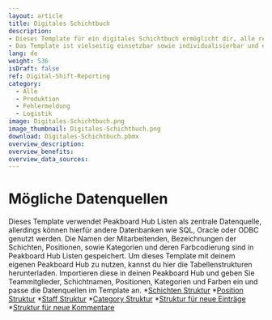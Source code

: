 ```yaml
---
layout: article
title: Digitales Schichtbuch
description: 
- Dieses Template für ein digitales Schichtbuch ermöglicht dir, alle relevanten Informationen deiner Schichten übersichtlich zu verwalten. Jeder Eintrag im Schichtbuch enthält den Namen der Person, die die Meldung erstellt hat, die betroffene Position und Schicht, die Uhrzeit sowie die Kategorie des Eintrags. Ein standardisiertes und immer aktuelles Berichtswesen über Ereignisse während der Schicht ist essenziell für erfolgreiche Schichtübergabe. Mit diesem digitalen Schichtbuch hast du die Unregelmäßigkeiten und Probleme im Blick, um die Effizienz und Sicherheit im Betrieb zu erhöhen. Du hast ebenso die Möglichkeit, Kommentare zu den Meldungen hinzuzufügen, um die Kommunikation weiter zu vereinfachen. 
- Das Template ist vielseitig einsetzbar sowie individualisierbar und eignet sich sowohl für Logistik- als auch für Produktionsunternehmen. Lade jetzt das Template herunter und optimiere deine Schichtplanung!
lang: de
weight: 536
isDraft: false
ref: Digital-Shift-Reporting
category:
  - Alle
  - Produktion
  - Fehlermeldung
  - Logistik
image: Digitales-Schichtbuch.png
image_thumbnail: Digitales-Schichtbuch.png
download: Digitales-Schichtbuch.pbmx
overview_description:
overview_benefits:
overview_data_sources:
---
```


# Mögliche Datenquellen
Dieses Template verwendet Peakboard Hub Listen als zentrale Datenquelle, allerdings können hierfür andere Datenbanken wie SQL, Oracle oder ODBC genutzt werden. Die Namen der Mitarbeitenden, Bezeichnungen der Schichten, Positionen, sowie Kategorien und deren Farbcodierung sind in Peakboard Hub Listen gespeichert. Um dieses Template mit deinem eigenen Peakboard Hub zu nutzen, kannst du hier die Tabellenstrukturen herunterladen. Importieren diese in deinen Peakboard Hub und geben Sie Teammitglieder, Schichtnamen, Positionen, Kategorien und Farben ein und passe  die Datenquellen im Template an.
*<a href="Template_Digital_Shift_Report_Shift.csv" class="inline" download>Schichten Struktur</a> 
*<a href="Template_Digital_Shift_Report_Position.csv" class="inline" download>Position Struktur</a>
*<a href="Template_Digital_Shift_Report_Staff.csv" class="inline" download>Staff Struktur</a>
*<a href="Template_Digital_Shift_Report_Category.csv" class="inline" download>Category Struktur</a>
*<a href="Template_Digital_Shift_Report_Combined.csv" class="inline" download>Struktur für neue Einträge</a>
*<a href="Template_Digital_Shift_Report_Comments.csv" class="inline" download>Struktur für neue Kommentare</a>
